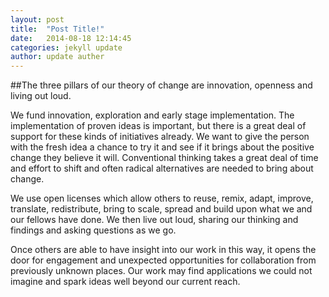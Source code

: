 ```yaml
---
layout: post
title:  "Post Title!"
date:   2014-08-18 12:14:45
categories: jekyll update
author: update auther
---
```

##The three pillars of our theory of change are innovation, openness and living out loud.

We fund innovation, exploration and early stage implementation. The implementation of proven ideas is important, but there is a great deal of support for these kinds of initiatives already. We want to give the person with the fresh idea a chance to try it and see if it brings about the positive change they  believe it will. Conventional thinking takes a great deal of time and effort to shift and often radical alternatives are needed to bring about change.

We use open licenses which allow others to reuse, remix, adapt, improve, translate, redistribute, bring to scale, spread and build upon what we and our fellows have done. We then live out loud, sharing our thinking and findings and asking questions as we go. 

Once others are able to have insight into our work in this way, it opens the door for engagement and unexpected opportunities for collaboration from previously unknown places. Our work may find applications we could not imagine and spark ideas well beyond our current reach.